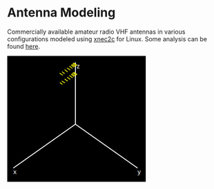 # Antenna Modeling

Commercially available amateur radio VHF antennas in various configurations modeled using [xnec2c](https://www.xnec2c.org "xnec2c") for Linux. Some analysis can be found [here](http://www.sportscliche.com/wb2fko/modeling.html "here").


![alt text](https://github.com/microphonon/antenna-modeling/blob/main/stack.jpg)
